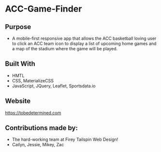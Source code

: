 # ACC-Game-Finder
## Purpose
* A mobile-first responsive app that allows the ACC basketball loving user to click an ACC team icon to display a list of upcoming home games and a map of the stadium where the game will be played.
## Built With
* HMTL
* CSS, MaterializeCSS
* JavaScript, JQuery, Leaflet, Sportsdata.io
## Website
https://tobedetermined.com
## Contributions made by:
* The hard-working team at Firey Tailspin Web Design!
* Cailyn, Jessie, Mikey, Zac
